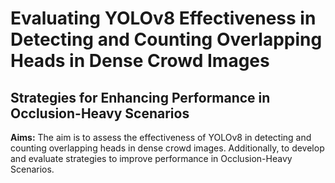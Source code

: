 # Evaluating YOLOv8 Effectiveness in Detecting and Counting Overlapping Heads in Dense Crowd Images
## Strategies for Enhancing Performance in Occlusion-Heavy Scenarios
**Aims:**
The aim is to assess the effectiveness of YOLOv8 in detecting and counting overlapping heads in dense crowd images. Additionally, to develop and evaluate strategies to improve performance in Occlusion-Heavy Scenarios.
